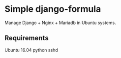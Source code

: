 Simple django-formula
=========

Manage Django + Nginx + Mariadb in Ubuntu systems.

Requirements
------------
Ubuntu 16.04
python
sshd

